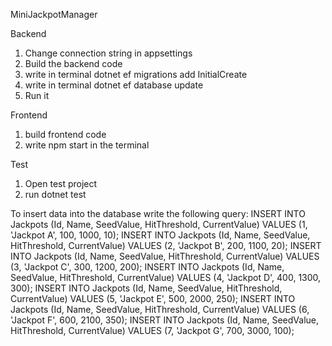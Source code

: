 MiniJackpotManager

Backend
1. Change connection string in appsettings
2. Build the backend code
3. write in terminal dotnet ef migrations add InitialCreate
4. write in terminal dotnet ef database update
5. Run it

Frontend
1. build frontend code
2. write npm start in the terminal 

Test
1. Open test project 
2. run dotnet test



To insert data into the database write the following query: 
INSERT INTO Jackpots (Id, Name, SeedValue, HitThreshold, CurrentValue)
VALUES (1, 'Jackpot A', 100, 1000, 10);
INSERT INTO Jackpots (Id, Name, SeedValue, HitThreshold, CurrentValue)
VALUES (2, 'Jackpot B', 200, 1100, 20);
INSERT INTO Jackpots (Id, Name, SeedValue, HitThreshold, CurrentValue)
VALUES (3, 'Jackpot C', 300, 1200, 200);
INSERT INTO Jackpots (Id, Name, SeedValue, HitThreshold, CurrentValue)
VALUES (4, 'Jackpot D', 400, 1300, 300);
INSERT INTO Jackpots (Id, Name, SeedValue, HitThreshold, CurrentValue)
VALUES (5, 'Jackpot E', 500, 2000, 250);
INSERT INTO Jackpots (Id, Name, SeedValue, HitThreshold, CurrentValue)
VALUES (6, 'Jackpot F', 600, 2100, 350);
INSERT INTO Jackpots (Id, Name, SeedValue, HitThreshold, CurrentValue)
VALUES (7, 'Jackpot G', 700, 3000, 100);
